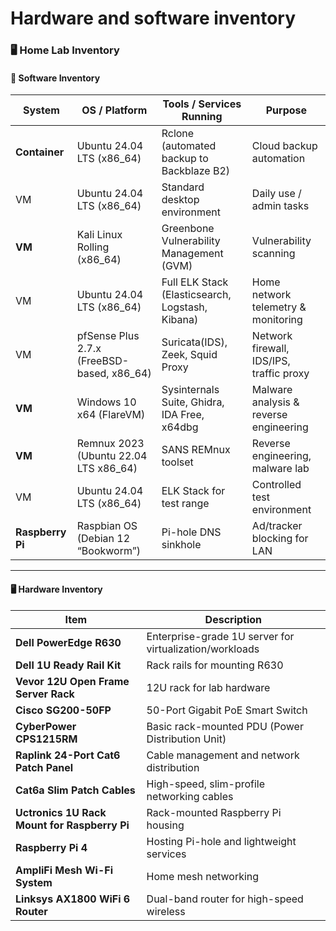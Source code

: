 # Hardware and software inventory

### 🖥️ Home Lab Inventory

#### 🔧 Software Inventory

| System           | OS / Platform                               | Tools / Services Running                         | Purpose                                  |
| ---------------- | ------------------------------------------- | ------------------------------------------------ | ---------------------------------------- |
| **Container**    | Ubuntu 24.04 LTS (x86\_64)                  | Rclone (automated backup to Backblaze B2)        | Cloud backup automation                  |
| VM               | Ubuntu 24.04 LTS (x86\_64)                  | Standard desktop environment                     | Daily use / admin tasks                  |
| **VM**           | Kali Linux Rolling (x86\_64)                | Greenbone Vulnerability Management (GVM)         | Vulnerability scanning                   |
| VM               | Ubuntu 24.04 LTS (x86\_64)                  | Full ELK Stack (Elasticsearch, Logstash, Kibana) | Home network telemetry & monitoring      |
| VM               | pfSense Plus 2.7.x (FreeBSD-based, x86\_64) | Suricata(IDS), Zeek, Squid Proxy                 | Network firewall, IDS/IPS, traffic proxy |
| **VM**           | Windows 10 x64 (FlareVM)                    | Sysinternals Suite, Ghidra, IDA Free, x64dbg     | Malware analysis & reverse engineering   |
| **VM**           | Remnux 2023 (Ubuntu 22.04 LTS x86\_64)      | SANS REMnux toolset                              | Reverse engineering, malware lab         |
| VM               | Ubuntu 24.04 LTS (x86\_64)                  | ELK Stack for test range                         | Controlled test environment              |
| **Raspberry Pi** | Raspbian OS (Debian 12 “Bookworm”)          | Pi-hole DNS sinkhole                             | Ad/tracker blocking for LAN              |

***

#### 🖥️ Hardware Inventory

| Item                                         | Description                                             |
| -------------------------------------------- | ------------------------------------------------------- |
| **Dell PowerEdge R630**                      | Enterprise-grade 1U server for virtualization/workloads |
| **Dell 1U Ready Rail Kit**                   | Rack rails for mounting R630                            |
| **Vevor 12U Open Frame Server Rack**         | 12U rack for lab hardware                               |
| **Cisco SG200-50FP**                         | 50-Port Gigabit PoE Smart Switch                        |
| **CyberPower CPS1215RM**                     | Basic rack-mounted PDU (Power Distribution Unit)        |
| **Raplink 24-Port Cat6 Patch Panel**         | Cable management and network distribution               |
| **Cat6a Slim Patch Cables**                  | High-speed, slim-profile networking cables              |
| **Uctronics 1U Rack Mount for Raspberry Pi** | Rack-mounted Raspberry Pi housing                       |
| **Raspberry Pi 4**                           | Hosting Pi-hole and lightweight services                |
| **AmpliFi Mesh Wi-Fi System**                | Home mesh networking                                    |
| **Linksys AX1800 WiFi 6 Router**             | Dual-band router for high-speed wireless                |

